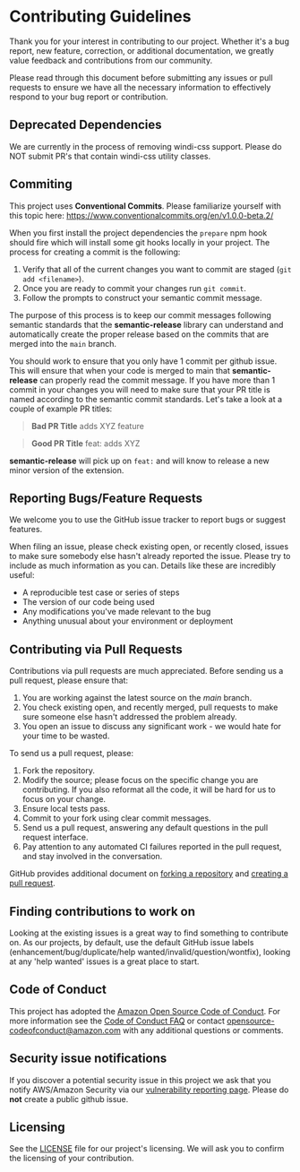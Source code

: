 # Contributing Guidelines

Thank you for your interest in contributing to our project. Whether it's a bug report, new feature, correction, or additional
documentation, we greatly value feedback and contributions from our community.

Please read through this document before submitting any issues or pull requests to ensure we have all the necessary
information to effectively respond to your bug report or contribution.

## Deprecated Dependencies

We are currently in the process of removing windi-css support. Please do NOT submit PR's that contain windi-css utility classes.

## Commiting

This project uses **Conventional Commits**. Please familiarize yourself with this topic here: https://www.conventionalcommits.org/en/v1.0.0-beta.2/

When you first install the project dependencies the `prepare` npm hook should fire which will install some git hooks locally in
your project. The process for creating a commit is the following:

1. Verify that all of the current changes you want to commit are staged (`git add <filename>`).
2. Once you are ready to commit your changes run `git commit`.
3. Follow the prompts to construct your semantic commit message.

The purpose of this process is to keep our commit messages following semantic standards that the **semantic-release** library can
understand and automatically create the proper release based on the commits that are merged into the `main` branch.

You should work to ensure that you only have 1 commit per github issue. This will ensure that when your code is merged to main that
**semantic-release** can properly read the commit message. If you have more than 1 commit in your changes you will need to make sure that
your PR title is named according to the semantic commit standards. Let's take a look at a couple of example PR titles:

> **Bad PR Title**
> adds XYZ feature

> **Good PR Title**
> feat: adds XYZ

**semantic-release** will pick up on `feat:` and will know to release a new minor version of the extension.

## Reporting Bugs/Feature Requests

We welcome you to use the GitHub issue tracker to report bugs or suggest features.

When filing an issue, please check existing open, or recently closed, issues to make sure somebody else hasn't already
reported the issue. Please try to include as much information as you can. Details like these are incredibly useful:

- A reproducible test case or series of steps
- The version of our code being used
- Any modifications you've made relevant to the bug
- Anything unusual about your environment or deployment

## Contributing via Pull Requests

Contributions via pull requests are much appreciated. Before sending us a pull request, please ensure that:

1. You are working against the latest source on the _main_ branch.
2. You check existing open, and recently merged, pull requests to make sure someone else hasn't addressed the problem already.
3. You open an issue to discuss any significant work - we would hate for your time to be wasted.

To send us a pull request, please:

1. Fork the repository.
2. Modify the source; please focus on the specific change you are contributing. If you also reformat all the code, it will be hard for us to focus on your change.
3. Ensure local tests pass.
4. Commit to your fork using clear commit messages.
5. Send us a pull request, answering any default questions in the pull request interface.
6. Pay attention to any automated CI failures reported in the pull request, and stay involved in the conversation.

GitHub provides additional document on [forking a repository](https://help.github.com/articles/fork-a-repo/) and
[creating a pull request](https://help.github.com/articles/creating-a-pull-request/).

## Finding contributions to work on

Looking at the existing issues is a great way to find something to contribute on. As our projects, by default, use the default GitHub issue labels (enhancement/bug/duplicate/help wanted/invalid/question/wontfix), looking at any 'help wanted' issues is a great place to start.

## Code of Conduct

This project has adopted the [Amazon Open Source Code of Conduct](https://aws.github.io/code-of-conduct).
For more information see the [Code of Conduct FAQ](https://aws.github.io/code-of-conduct-faq) or contact
opensource-codeofconduct@amazon.com with any additional questions or comments.

## Security issue notifications

If you discover a potential security issue in this project we ask that you notify AWS/Amazon Security via our [vulnerability reporting page](http://aws.amazon.com/security/vulnerability-reporting/). Please do **not** create a public github issue.

## Licensing

See the [LICENSE](LICENSE) file for our project's licensing. We will ask you to confirm the licensing of your contribution.
